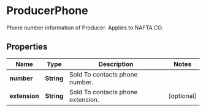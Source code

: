 

# ProducerPhone

Phone number information of Producer.  Applies to NAFTA CO.

## Properties

| Name | Type | Description | Notes |
|------------ | ------------- | ------------- | -------------|
|**number** | **String** | Sold To contacts phone number. |  |
|**extension** | **String** | Sold To contacts phone extension. |  [optional] |



